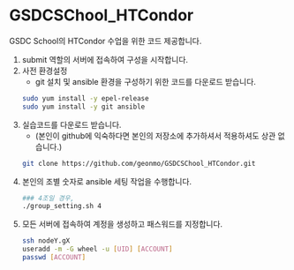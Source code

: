 # GSDCSChool_HTCondor
GSDC School의 HTCondor 수업을 위한 코드 제공합니다.
1. submit 역할의 서버에 접속하여 구성을 시작합니다.
1. 사전 환경설정
   * git 설치 및 ansible 환경을 구성하기 위한 코드를 다운로드 받습니다.
   ```bash
   sudo yum install -y epel-release
   sudo yum install -y git ansible
   ```
1. 실습코드를 다운로드 받습니다.
   * (본인이 github에 익숙하다면 본인의 저장소에 추가하셔서 적용하셔도 상관 없습니다.)
   ```bash
   git clone https://github.com/geonmo/GSDCSChool_HTCondor.git
   ```
1. 본인의 조별 숫자로 ansible 세팅 작업을 수행합니다. 
   ```bash
   ### 4조일 경우,
   ./group_setting.sh 4
   ``` 
1. 모든 서버에 접속하여 계정을 생성하고 패스워드를 지정합니다.
   ```bash
   ssh nodeY.gX
   useradd -m -G wheel -u [UID] [ACCOUNT]
   passwd [ACCOUNT]
   ```
